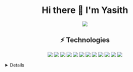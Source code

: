 <h1 align='center'>Hi there 👋 I'm Yasith</h1>

<p align="center">
    <a href="https://www.linkedin.com/in/yasith-heshan/">
        <img src="https://img.shields.io/badge/LinkedIn-0077B5?style=for-the-badge&logo=linkedin&logoColor=white" />
    </a>
</p>

<h2 align="center">
    ⚡ Technologies
</h2>

<p align="center">
    <img src="https://img.shields.io/badge/PHP-777BB4?style=flat-square&logo=php&logoColor=white" />
    <img src="https://img.shields.io/badge/-MySQL-black?style=flat-square&logo=mysql&logoColor=white" />
    <img src="https://img.shields.io/badge/-Python-FFD43B?style=flat-square&logo=Python&logoColor=blue" />
    <img src="https://img.shields.io/badge/-JavaScript-323330?style=flat-square&logo=javascript" />
    <img src="https://img.shields.io/badge/-Java-ED8B00?style=flat-square&logo=java" />
    <img src="https://img.shields.io/badge/-Nodejs-black?style=flat-square&logo=Node.js" />
    <img src="https://img.shields.io/badge/SQLite-07405E?style=flat-square&logo=sqlite&logoColor=white" />
    <img src="https://img.shields.io/badge/git-E44C30?style=flat-squar&logo=git&logoColor=white" />
    <img src="https://img.shields.io/badge/React-20232A?style=flat-square&logo=react&logoColor=61DAFB" />
    <img src="https://img.shields.io/badge/next%20js-000000?style=for-the-badge&logo=nextdotjs&logoColor=white"/>
    <img src="	https://img.shields.io/badge/nestjs-E0234E?style=for-the-badge&logo=nestjs&logoColor=white"/>
    <img src="https://img.shields.io/badge/-GitHub-181717?style=flat-square&logo=github" />
</p>
<div align=center>
<!--     <img src='https://github-readme-stats.vercel.app/api?username=Yasith-Heshan&count_private=true'/> -->
</div>
<details>

   
